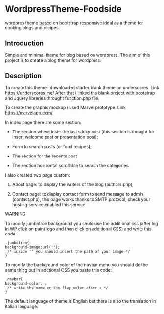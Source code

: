 # WordpressTheme-Foodside

wordpres theme based on bootstrap responsive ideal as a theme for cooking blogs and recipes.

<h2> Introduction </h2>
Simple and minimal theme for blog based on wordpress.
The aim of this project is to create a blog theme for wordpress.

<h2> Description </h2>

To create this theme i downloaded starter blank theme on underscores. Link https://underscores.me/
After that i linked tha blank project with bootstrap and Jquery libreries throught function.php file.

To create the graphic mockup i used Marvel prototype. Link https://marvelapp.com/

In index page there are some section:

- The section where inser the last sticky post (this section is thought for insert welcome post or presentation post);

- Form to search posts (or food recipes);

- The section for the recents post

- The section horizontal scrollable to search the categories.


I also created two page custom:

1. About page: to display the writers of the blog (authors.php),

2. Contact page: to display contact form to send message to admin (contact.php), this page works thanks to SMTP protocol, check your hosting service enabled this service.


WARNING

To modify jumbotron background you shuld use the additional css (after log in WP click on paint logo and then click on additional CSS) and write this code:
```
.jumbotron{
background-image:url('');
 /* inside '' you should insert the path of your image */
}
```

To modify the background color of the navbar menu you should do the same thing but in addtional CSS you paste this code:
```
.navbar{
background-color: ;
 /* write the name or the flag color after : */
}
```
The default language of theme is English but there is also the translation in italian language.





